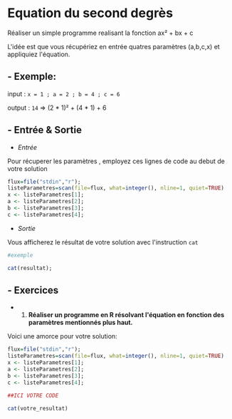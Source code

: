 # Equation du second degrès

Réaliser un simple programme realisant la fonction ax² + bx + c

L'idée est que vous récupériez en entrée quatres paramètres (a,b,c,x) et appliquiez l'équation.

## - Exemple:

input : ```x = 1 ; a = 2 ; b = 4 ; c = 6```

output : ```14``` => (2 * 1)² + (4 * 1) + 6

## - Entrée & Sortie

+ *Entrée*

Pour récuperer les paramètres , employez ces lignes de code au debut de votre solution
```R
flux=file("stdin","r");
listeParametres=scan(file=flux, what=integer(), nline=1, quiet=TRUE)
x <- listeParametres[1];
a <- listeParametres[2];
b <- listeParametres[3];
c <- listeParametres[4];
```

+ *Sortie*

Vous afficherez le résultat de votre solution avec l'instruction ``` cat ```
```R
#exemple

cat(resultat);
```

## - Exercices

+ 1) **Réaliser un programme en R résolvant l'équation en fonction des paramètres mentionnés plus haut.**

Voici une amorce pour votre solution:

```R
flux=file("stdin","r");
listeParametres=scan(file=flux, what=integer(), nline=1, quiet=TRUE)
x <- listeParametres[1];
a <- listeParametres[2];
b <- listeParametres[3];
c <- listeParametres[4];

##ICI VOTRE CODE

cat(votre_resultat)
